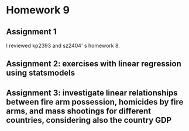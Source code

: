# Homework 9

## Assignment 1
I reviewed kp2393 and sz2404' s homework 8.

## Assignment 2: exercises with linear regression using statsmodels

## Assignment 3: investigate linear relationships between fire arm possession, homicides by fire arms, and mass shootings for different countries, considering also the country GDP

